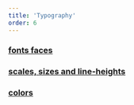 ```yaml
---
title: 'Typography'
order: 6
---
```


### [fonts faces](/Elements/typography/fontFamillies/)

### [scales, sizes and line-heights](/Elements/typography/scaleAndSizes/)

### [colors](/Elements/typography/colors/)
